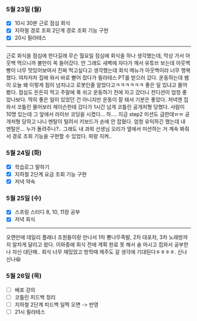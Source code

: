### 5월 23일 (월)
- [x] 10시 30분 근로 점심 회식
- [x] 지하철 경로 조회 2단계 경로 조회 기능 구현
- [x] 20시 필라테스
---
근로 회식을 점심에 한다길래 무슨 월요일 점심에 회식을 하나 생각했는데, 막상 가서 아웃백 먹으니까 불만이 쏙 들어갔다.
안 그래도 새벽에 자다가 깨서 유튜브 보는데 아웃백 빵이 너무 맛있어보여서 진짜 먹고싶다고 생각했는데 회식 메뉴가 아웃백이라 너무 행복했다.
여차저차 집에 와서 바로 뻗어 잤다가 필라테스 PT를 받으러 갔다. 운동하는데 쌤이 오늘 왜 이렇게 힘이 넘치냐고 로봇인줄 알았다고ㅋㅋㅋㅋㅋㅋ 좋은 일 있냐고 물어봤다.
점심도 든든히 먹고 주말에 푹 쉬고 운동하기 전에 자고 갔더니 컨디션이 엄청 좋았나보다. 딱히 좋은 일이 있었던 건 아니지만 운동이 잘 돼서 기분은 좋았다.
저녁엔 집와서 코틀린 물어보러 제이슨한테 갔다가 1시간 넘게 코틀린 공개처형 당했다. 사람이 10명 있는데 그 앞에서 라이브 코딩을 시켰다... 하....
지금 step2 미션도 급한데ㅠㅠ 공개처형 당하고 나니 멘탈이 털려서 키보드가 손에 안 잡혔다. 엄청 유익하긴 했는데 내 멘탈은... 누가 돌려주나?..
그래도 내 과외 선생님 오리가 옆에서 미션하는 거 계속 봐줘서 경로 조회 기능을 구현할 수 있었다. 파랑 지켜..

### 5월 24일 (화)
- [x] 학습로그 말하기
- [x] 지하철 2단계 요금 조회 기능 구현
- [x] 저녁 약속

### 5월 25일 (수)
- [x] 스프링 스터디 8, 10, 11장 공부
- [x] 저녁 회식
---
오랜만에 데일리 플래너 조원들이랑 만나서 1차 뽕나무족발, 2차 대포차, 3차 노래방까지 알차게 달리고 왔다.
이와중에 회식 전에 계획 완료 못 해서 술 마시고 집와서 공부한 나 자신 대단해..
회식 너무 재밌었고 방학때 제주도 갈 생각에 기대된다ㅎㅎㅎㅎ. 신나신나😆

### 5월 26일 (목)
- [ ] 배포 강의
- [ ] 코틀린 피드백 정리
- [ ] 지하철 2단계 피드백 일찍 오면 -> 반영
- [ ] 21시 필라테스
